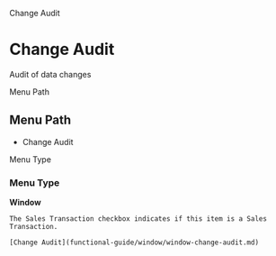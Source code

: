 
Change Audit
# Change Audit


Audit of data changes

Menu Path
## Menu Path



- Change Audit

Menu Type
### Menu Type

**Window**

```
The Sales Transaction checkbox indicates if this item is a Sales Transaction.
```

```
[Change Audit](functional-guide/window/window-change-audit.md)
```